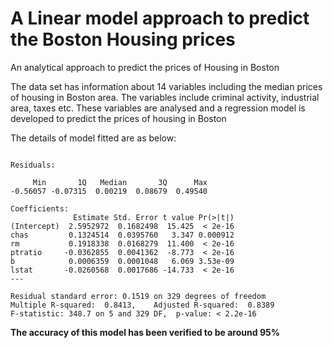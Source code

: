 # A Linear model approach to predict the Boston Housing prices 
An analytical approach to predict the prices of Housing in Boston

The data set has information about 14 variables including the median prices of housing in Boston area. The variables include criminal activity, industrial area, taxes etc.
These variables are analysed and a regression model is developed to predict the prices of housing in Boston

The details of model fitted are as below:

```lm(formula = log(medv) ~ chas + rm + ptratio + b^2 + lstat, data = train2)

Residuals:

     Min       1Q   Median       3Q      Max 
-0.56057 -0.07315  0.00219  0.08679  0.49540 

Coefficients:
              Estimate Std. Error t value Pr(>|t|)    
(Intercept)  2.5952972  0.1682498  15.425  < 2e-16 
chas         0.1324514  0.0395760   3.347 0.000912 
rm           0.1918338  0.0168279  11.400  < 2e-16 
ptratio     -0.0362855  0.0041362  -8.773  < 2e-16 
b            0.0006359  0.0001048   6.069 3.53e-09 
lstat       -0.0260568  0.0017686 -14.733  < 2e-16 
---

Residual standard error: 0.1519 on 329 degrees of freedom
Multiple R-squared:  0.8413,	Adjusted R-squared:  0.8389 
F-statistic: 348.7 on 5 and 329 DF,  p-value: < 2.2e-16
```

**The accuracy of this model has been verified to be around 95%**         
